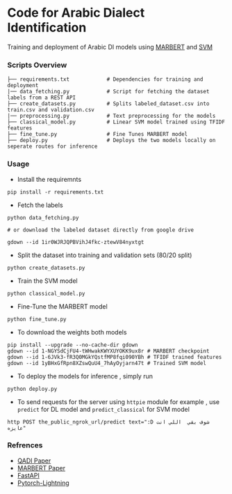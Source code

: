 # Code for Arabic Dialect Identification 

Training and deployment of Arabic DI models using [MARBERT](https://huggingface.co/UBC-NLP/MARBERT) and [SVM](https://scikit-learn.org/stable/modules/generated/sklearn.svm.LinearSVC.html)
### Scripts Overview

    ├── requirements.txt            # Dependencies for training and deployment
    |── data_fetching.py            # Script for fetching the dataset labels from a REST API
    ├── create_datasets.py          # Splits labeled_dataset.csv into train.csv and validation.csv
    |── preprocessing.py            # Text preprocessing for the models
    ├── classical_model.py          # Linear SVM model trained using TFIDF features
    ├── fine_tune.py                # Fine Tunes MARBERT model
    ├── deploy.py                   # Deploys the two models locally on seperate routes for inference

### Usage

- Install the requiremnts
```
pip install -r requirements.txt
```

- Fetch the labels 

```
python data_fetching.py

# or download the labeled dataset directly from google drive

gdown --id 1ir0WJRJQPBVihJ4fkc-ztewV84nyxtgt
```

- Split the dataset into training and validation sets (80/20 split)

```
python create_datasets.py
```

- Train the SVM model

```
python classical_model.py
```

- Fine-Tune the MARBERT model

```
python fine_tune.py
```

- To download the weights both models

```
pip install --upgrade --no-cache-dir gdown
gdown --id 1-NGYSdCjFU4-tWHwakKWYXUYOKK9ux8r # MARBERT checkpoint
gdown --id 1-6JVk3-fR3Q0MGkYQstfMP8fqi090YBh # TFIDF trained features
gdown --id 1yBHxGfRpn8XZswQuU4_7hAyOyjarn47t # Trained SVM model
```

- To deploy the models for inference , simply run

```
python deploy.py
```
- To send requests for the server using `httpie` module for example , use `predict` for DL model and  `predict_classical` for SVM model

```
http POST the_public_ngrok_url/predict text=":D شوف بقي  اللي انت عايزه"
```

### Refrences 
- [QADI Paper](https://arxiv.org/pdf/2005.06557.pdf)
- [MARBERT Paper](https://arxiv.org/abs/2101.01785)
- [FastAPI](https://fastapi.tiangolo.com/)
- [Pytorch-Lightning](https://www.pytorchlightning.ai/)